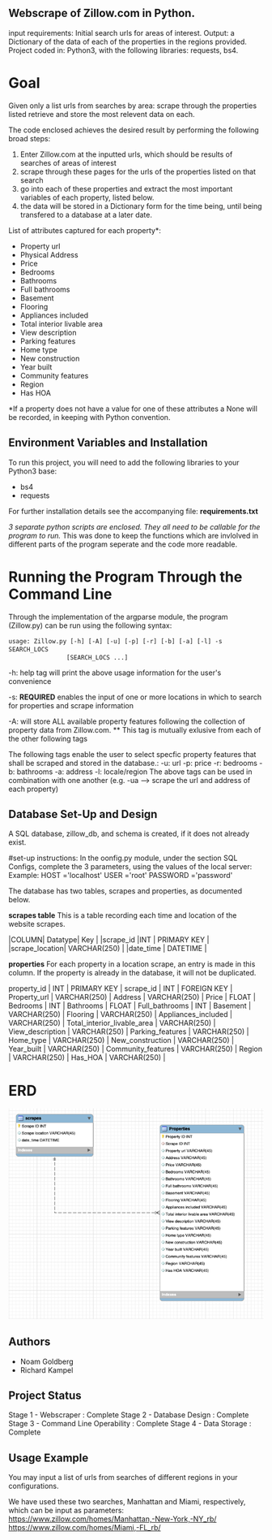 
## Webscrape of Zillow.com in Python.

input requirements: Initial search urls for areas of interest.
Output: a Dictionary of the data of each of the properties in the regions provided.
Project coded in: Python3, with the following libraries: requests, bs4.

# Goal
Given only a list urls from searches by area: scrape through the properties listed retrieve and store the most relevent data on each.

The code enclosed achieves the desired result by performing the following broad steps:
1) Enter Zillow.com at the inputted urls, which should be results of searches of areas of interest
2) scrape through these pages for the urls of the properties listed on that search
3) go into each of these properties and extract the most important variables of each property, listed below.
4) the data will be stored in a Dictionary form for the time being, until being transfered to a database at a later date.

List of attributes captured for each property*:
- Property url
- Physical Address
- Price
- Bedrooms
- Bathrooms
- Full bathrooms
- Basement
- Flooring
- Appliances included
- Total interior livable area
- View description
- Parking features
- Home type
- New construction
- Year built
- Community features
- Region
- Has HOA


*If a property does not have a value for one of these attributes a None will be recorded, in keeping with Python convention.

## Environment Variables and Installation

To run this project, you will need to add the following libraries to your Python3 base:
- bs4
- requests


For further installation details see the accompanying file: **requirements.txt**

*3 separate python scripts are enclosed.
They all need to be callable for the program to run.*
This was done to keep the functions which are invlolved in different parts of the program seperate
and the code more readable.

# Running the Program Through the Command Line

Through the implementation of the argparse module, the program (Zillow.py) can be run using the following syntax:

	usage: Zillow.py [-h] [-A] [-u] [-p] [-r] [-b] [-a] [-l] -s SEARCH_LOCS
                 	[SEARCH_LOCS ...]

-h: help tag will print the above usage information for the user's convenience

-s: **REQUIRED** enables the input of one or more locations in which to search for properties and scrape information

-A: will store ALL available property features following the collection of property data from Zillow.com.
** This tag is mutually exlusive from each of the other following tags

The following tags enable the user to select specfic property features that shall be scraped and stored in the database.:
-u: url
-p: price
-r: bedrooms
-b: bathrooms
-a: address
-l: locale/region
The above tags can be used in combination with one another (e.g. -ua --> scrape the url and address of each property)


## Database Set-Up and Design
A SQL database, zillow_db, and schema is created, if it does not already exist.

#set-up instructions:
In the oonfig.py module, under the section SQL Configs, complete the 3 parameters, using the values of the local server:
Example:
HOST ='localhost'
USER ='root'
PASSWORD ='password'

The database has two tables, scrapes and properties, as documented below.

**scrapes table**
This is a table recording each time and location of the website scrapes.

|COLUMN|  Datatype| Key |
|scrape_id |INT | PRIMARY KEY |
|scrape_location| VARCHAR(250) |
|date_time | DATETIME |
 	
**properties**
For each property in a location scrape, an entry is made in this column.
If the property is already in the database, it will not be duplicated.

property_id | INT | PRIMARY KEY |
scrape_id | INT  | FOREIGN KEY |
Property_url | VARCHAR(250) |
Address  | VARCHAR(250) |
Price | FLOAT |
Bedrooms  | INT |
Bathrooms | FLOAT |
Full_bathrooms | INT |
Basement | VARCHAR(250) |
Flooring  | VARCHAR(250) |
Appliances_included  | VARCHAR(250) |
Total_interior_livable_area | VARCHAR(250) |
View_description | VARCHAR(250) |
Parking_features  | VARCHAR(250) |
Home_type | VARCHAR(250) |
New_construction  | VARCHAR(250) |
Year_built  | VARCHAR(250) |
Community_features  | VARCHAR(250) |
Region | VARCHAR(250) |
Has_HOA | VARCHAR(250) |

# ERD
![ERD image](erd.png)


## Authors

- Noam Goldberg
- Richard Kampel


## Project Status

Stage 1  -   Webscraper                	: Complete
Stage 2  -   Database Design          	: Complete
Stage 3  -   Command Line Operability  : Complete
Stage 4  -   Data Storage              		: Complete


## Usage Example

You may input a list of urls from searches of different regions in your configurations.

We have used these two searches, Manhattan and Miami, respectively, which can be input as parameters:
https://www.zillow.com/homes/Manhattan,-New-York,-NY_rb/ https://www.zillow.com/homes/Miami,-FL_rb/

